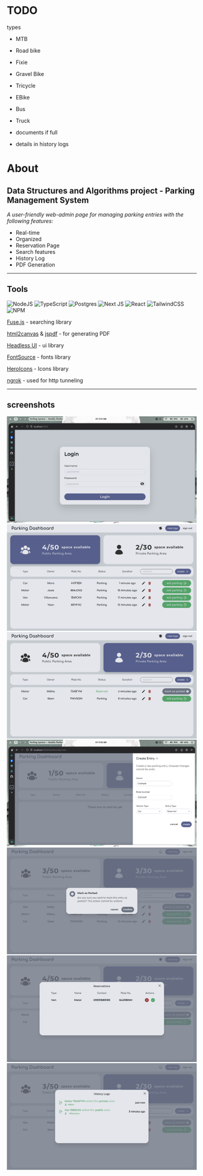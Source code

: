 # TODO

types

- MTB
- Road bike
- Fixie
- Gravel Bike
- Tricycle
- EBike
- Bus
- Truck

- documents if full
- details in history logs

# About

## Data Structures and Algorithms project - Parking Management System

_A user-friendly web-admin page for managing parking entries with the following features:_

- Real-time
- Organized
- Reservation Page
- Search features
- History Log
- PDF Generation

---

## Tools

![NodeJS](https://img.shields.io/badge/node.js-6DA55F?style=for-the-badge&logo=node.js&logoColor=white)
![TypeScript](https://img.shields.io/badge/typescript-%23007ACC.svg?style=for-the-badge&logo=typescript&logoColor=white)
![Postgres](https://img.shields.io/badge/postgres-%23316192.svg?style=for-the-badge&logo=postgresql&logoColor=white)
![Next JS](https://img.shields.io/badge/Next-black?style=for-the-badge&logo=next.js&logoColor=white)
![React](https://img.shields.io/badge/react-%2320232a.svg?style=for-the-badge&logo=react&logoColor=%2361DAFB)
![TailwindCSS](https://img.shields.io/badge/tailwindcss-%2338B2AC.svg?style=for-the-badge&logo=tailwind-css&logoColor=white)
![NPM](https://img.shields.io/badge/NPM-%23CB3837.svg?style=for-the-badge&logo=npm&logoColor=white)

[Fuse.js](https://www.fusejs.io/) - searching library

[html2canvas](https://html2canvas.hertzen.com/) & [jspdf](http://raw.githack.com/MrRio/jsPDF/master/docs/index.html) - for generating PDF

[Headless UI](https://headlessui.com/) - ui library

[FontSource](https://fontsource.org/) - fonts library

[HeroIcons](https://heroicons.com/) - Icons library

[ngrok](https://ngrok.com/) - used for http tunneling

---

## screenshots

![login page](./public/images/login.png)
![public page](./public/images/public-entry.png)
![private page](./public/images/private-entry.png)
![create entry](./public/images/create-entry.png)
![mark as parked](./public/images/mark-as-parked.png)
![reservation panel](./public/images/reservation-panel.png)
![history log](./public/images/history-log.png)
